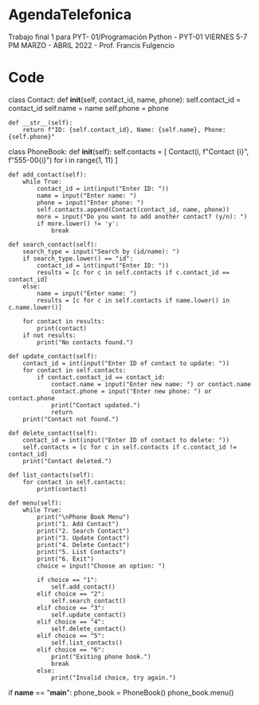 # AgendaTelefonica
Trabajo final 1 para PYT- 01/Programación Python - PYT-01 VIERNES 5-7 PM MARZO - ABRIL 2022 - Prof. Francis Fulgencio

# Code
class Contact:
    def __init__(self, contact_id, name, phone):
        self.contact_id = contact_id
        self.name = name
        self.phone = phone

    def __str__(self):
        return f"ID: {self.contact_id}, Name: {self.name}, Phone: {self.phone}"

class PhoneBook:
    def __init__(self):
        self.contacts = [
            Contact(i, f"Contact {i}", f"555-00{i}") for i in range(1, 11)
        ]

    def add_contact(self):
        while True:
            contact_id = int(input("Enter ID: "))
            name = input("Enter name: ")
            phone = input("Enter phone: ")
            self.contacts.append(Contact(contact_id, name, phone))
            more = input("Do you want to add another contact? (y/n): ")
            if more.lower() != 'y':
                break

    def search_contact(self):
        search_type = input("Search by (id/name): ")
        if search_type.lower() == "id":
            contact_id = int(input("Enter ID: "))
            results = [c for c in self.contacts if c.contact_id == contact_id]
        else:
            name = input("Enter name: ")
            results = [c for c in self.contacts if name.lower() in c.name.lower()]
        
        for contact in results:
            print(contact)
        if not results:
            print("No contacts found.")

    def update_contact(self):
        contact_id = int(input("Enter ID of contact to update: "))
        for contact in self.contacts:
            if contact.contact_id == contact_id:
                contact.name = input("Enter new name: ") or contact.name
                contact.phone = input("Enter new phone: ") or contact.phone
                print("Contact updated.")
                return
        print("Contact not found.")

    def delete_contact(self):
        contact_id = int(input("Enter ID of contact to delete: "))
        self.contacts = [c for c in self.contacts if c.contact_id != contact_id]
        print("Contact deleted.")

    def list_contacts(self):
        for contact in self.contacts:
            print(contact)

    def menu(self):
        while True:
            print("\nPhone Book Menu")
            print("1. Add Contact")
            print("2. Search Contact")
            print("3. Update Contact")
            print("4. Delete Contact")
            print("5. List Contacts")
            print("6. Exit")
            choice = input("Choose an option: ")
            
            if choice == "1":
                self.add_contact()
            elif choice == "2":
                self.search_contact()
            elif choice == "3":
                self.update_contact()
            elif choice == "4":
                self.delete_contact()
            elif choice == "5":
                self.list_contacts()
            elif choice == "6":
                print("Exiting phone book.")
                break
            else:
                print("Invalid choice, try again.")

if __name__ == "__main__":
    phone_book = PhoneBook()
    phone_book.menu()
